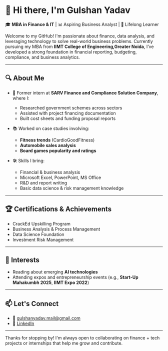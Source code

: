 # 👋 Hi there, I'm Gulshan Yadav

🎓 **MBA in Finance & IT** | 📊 Aspiring Business Analyst | 🧠 Lifelong Learner

Welcome to my GitHub! I'm passionate about finance, data analysis, and leveraging technology to solve real-world business problems. Currently pursuing my MBA from **IIMT College of Engineering,Greater Noida**, I’ve developed a strong foundation in financial reporting, budgeting, compliance, and business analytics.

---

## 🔍 About Me

- 💼 Former intern at **SARV Finance and Compliance Solution Company**, where I:
  - Researched government schemes across sectors
  - Assisted with project financing documentation
  - Built cost sheets and funding proposal reports

- 📚 Worked on case studies involving:
  - **Fitness trends** (CardioGoodFitness)
  - **Automobile sales analysis**
  - **Board games popularity and ratings**

- 🛠 Skills I bring:
  - Financial & business analysis
  - Microsoft Excel, PowerPoint, MS Office
  - R&D and report writing
  - Basic data science & risk management knowledge

---

## 🏆 Certifications & Achievements

- CrackEd Upskilling Program
- Business Analysis & Process Management
- Data Science Foundation
- Investment Risk Management

---

## 🚀 Interests

- Reading about emerging **AI technologies**
- Attending expos and entrepreneurship events (e.g., **Start-Up Mahakumbh 2025**, **IIMT Expo 2022**)

---

## 📫 Let's Connect

- 📧 gulshanyadav.mail@gmail.com  
- 🔗 [LinkedIn](https://www.linkedin.com/in/gulshanyadavsquard)

---

Thanks for stopping by! I'm always open to collaborating on finance + tech projects or internships that help me grow and contribute.
